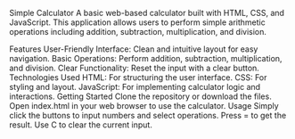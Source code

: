 Simple Calculator
A basic web-based calculator built with HTML, CSS, and JavaScript. This application allows users to perform simple arithmetic operations including addition, subtraction, multiplication, and division.

Features
User-Friendly Interface: Clean and intuitive layout for easy navigation.
Basic Operations: Perform addition, subtraction, multiplication, and division.
Clear Functionality: Reset the input with a clear button.
Technologies Used
HTML: For structuring the user interface.
CSS: For styling and layout.
JavaScript: For implementing calculator logic and interactions.
Getting Started
Clone the repository or download the files.
Open index.html in your web browser to use the calculator.
Usage
Simply click the buttons to input numbers and select operations. Press = to get the result. Use C to clear the current input.
